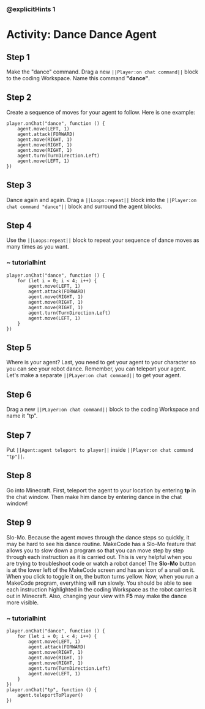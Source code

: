 ### @explicitHints 1

# Activity: Dance Dance Agent 

## Step 1
Make the "dance" command. Drag a new ``||Player:on chat command||`` block to the coding Workspace. Name this command **"dance"**.

## Step 2
Create a sequence of moves for your agent to follow. Here is one example:

``` template 
player.onChat("dance", function () {
    agent.move(LEFT, 1)
    agent.attack(FORWARD)
    agent.move(RIGHT, 1)
    agent.move(RIGHT, 1)
    agent.move(RIGHT, 1)
    agent.turn(TurnDirection.Left)
    agent.move(LEFT, 1)
})
```

## Step 3
Dance again and again. Drag a ``||Loops:repeat||`` block into the ``||Player:on chat command "dance"||`` block and surround the agent blocks.

## Step 4
Use the ``||Loops:repeat||`` block to repeat your sequence of dance moves as many times as you want.

### ~ tutorialhint
``` blocks
player.onChat("dance", function () {
    for (let i = 0; i < 4; i++) {
        agent.move(LEFT, 1)
        agent.attack(FORWARD)
        agent.move(RIGHT, 1)
        agent.move(RIGHT, 1)
        agent.move(RIGHT, 1)
        agent.turn(TurnDirection.Left)
        agent.move(LEFT, 1)
    }
})
```

## Step 5
Where is your agent? Last, you need to get your agent to your character so you can see your robot dance. Remember, you can teleport your agent.  Let's make a separate ``||PLayer:on chat command||`` to get your agent.

## Step 6
Drag a new ``||PLayer:on chat command||`` block to the coding Workspace and name it "tp".

## Step 7
Put ``||Agent:agent teleport to player||`` inside ``||Player:on chat command "tp"||``.

## Step 8
Go into Minecraft. First, teleport the agent to your location by entering **tp** in the chat window. Then make him dance by entering dance in the chat window!

## Step 9
Slo-Mo. Because the agent moves through the dance steps so quickly, it may be hard to see his dance routine. MakeCode has a Slo-Mo feature that allows you to slow down a program so that you can move step by step through each instruction as it is carried out. This is very helpful when you are trying to troubleshoot code or watch a robot dance! The **Slo-Mo** button is at the lower left of the MakeCode screen and has an icon of a snail on it. When you click to toggle it on, the button turns yellow. Now, when you run a MakeCode program, everything will run slowly. You should be able to see each instruction highlighted in the coding Workspace as the robot carries it out in Minecraft. Also, changing your view with **F5** may make the dance more visible.

### ~ tutorialhint
``` blocks
player.onChat("dance", function () {
    for (let i = 0; i < 4; i++) {
        agent.move(LEFT, 1)
        agent.attack(FORWARD)
        agent.move(RIGHT, 1)
        agent.move(RIGHT, 1)
        agent.move(RIGHT, 1)
        agent.turn(TurnDirection.Left)
        agent.move(LEFT, 1)
    }
})
player.onChat("tp", function () {
    agent.teleportToPlayer()
})

```
